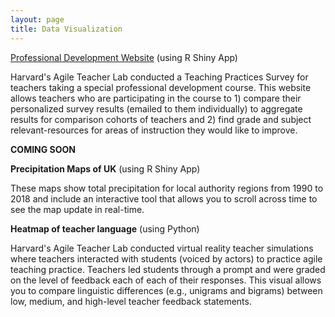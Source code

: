 ```yaml
---
layout: page
title: Data Visualization
---
```


[Professional Development Website](https://kcsadow.shinyapps.io/agile_lab/) (using R Shiny App)

Harvard's Agile Teacher Lab conducted a Teaching Practices Survey for teachers taking a special professional development course. This website allows teachers who are participating in the course to 1) compare their personalized survey results (emailed to them individually) to aggregate results for comparison cohorts of teachers and 2) find grade and subject relevant-resources for areas of instruction they would like to improve. 


**COMING SOON**

**Precipitation Maps of UK** (using R Shiny App)

These maps show total precipitation for local authority regions from 1990 to 2018 and include an interactive tool that allows you to scroll across time to see the map update in real-time.


**Heatmap of teacher language** (using Python)

Harvard's Agile Teacher Lab conducted virtual reality teacher simulations where teachers interacted with students (voiced by actors) to practice agile teaching practice. Teachers led students through a prompt and were graded on the level of feedback each of each of their responses. This visual allows you to compare linguistic differences (e.g., unigrams and bigrams) between low, medium, and high-level teacher feedback statements.  
